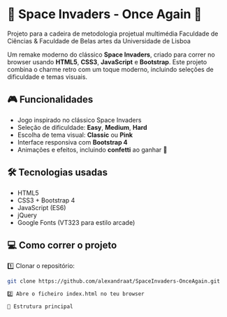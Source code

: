 # 🚀 Space Invaders - Once Again 👾
Projeto para a cadeira de metodologia projetual multimédia
Faculdade de Ciências & Faculdade de Belas artes da Universidade de Lisboa

Um remake moderno do clássico **Space Invaders**, criado para correr no browser usando **HTML5**, **CSS3**, **JavaScript** e **Bootstrap**. Este projeto combina o charme retro com um toque moderno, incluindo seleções de dificuldade e temas visuais.

## 🎮 Funcionalidades

- Jogo inspirado no clássico Space Invaders
- Seleção de dificuldade: **Easy**, **Medium**, **Hard**
- Escolha de tema visual: **Classic** ou **Pink**
- Interface responsiva com **Bootstrap 4**
- Animações e efeitos, incluindo **confetti** ao ganhar 🎊

## 🛠 Tecnologias usadas

- HTML5
- CSS3 + Bootstrap 4
- JavaScript (ES6)
- jQuery
- Google Fonts (VT323 para estilo arcade)

## 💻 Como correr o projeto

1️⃣ Clonar o repositório:
```bash
git clone https://github.com/alexandraat/SpaceInvaders-OnceAgain.git

2️⃣ Abre o ficheiro index.html no teu browser

📂 Estrutura principal
